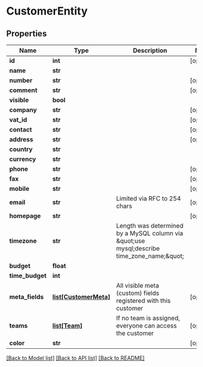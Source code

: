 # CustomerEntity

## Properties
Name | Type | Description | Notes
------------ | ------------- | ------------- | -------------
**id** | **int** |  | [optional] 
**name** | **str** |  | 
**number** | **str** |  | [optional] 
**comment** | **str** |  | [optional] 
**visible** | **bool** |  | 
**company** | **str** |  | [optional] 
**vat_id** | **str** |  | [optional] 
**contact** | **str** |  | [optional] 
**address** | **str** |  | [optional] 
**country** | **str** |  | 
**currency** | **str** |  | 
**phone** | **str** |  | [optional] 
**fax** | **str** |  | [optional] 
**mobile** | **str** |  | [optional] 
**email** | **str** | Limited via RFC to 254 chars | [optional] 
**homepage** | **str** |  | [optional] 
**timezone** | **str** | Length was determined by a MySQL column via \&quot;use mysql;describe time_zone_name;\&quot; | 
**budget** | **float** |  | 
**time_budget** | **int** |  | 
**meta_fields** | [**list[CustomerMeta]**](CustomerMeta.md) | All visible meta (custom) fields registered with this customer | [optional] 
**teams** | [**list[Team]**](Team.md) | If no team is assigned, everyone can access the customer | [optional] 
**color** | **str** |  | [optional] 

[[Back to Model list]](../README.md#documentation-for-models) [[Back to API list]](../README.md#documentation-for-api-endpoints) [[Back to README]](../README.md)


